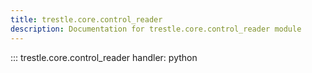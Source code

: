 ```yaml
---
title: trestle.core.control_reader
description: Documentation for trestle.core.control_reader module
---
```


::: trestle.core.control_reader
handler: python
